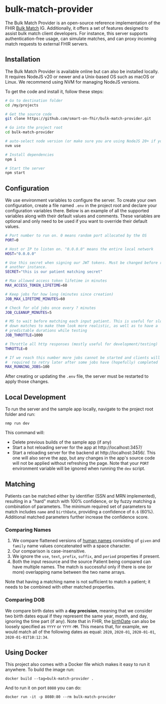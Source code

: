 # bulk-match-provider
The Bulk Match Provider is an open-source reference implementation of the
FHIR [Bulk Match](https://build.fhir.org/ig/HL7/bulk-data/branches/bulk-match/match.html) IG.
Additionally, it offers a set of features designed to assist bulk match client developers.
For instance, this server supports authentication-free usage, can simulate matches, and can proxy
incoming match requests to external FHIR servers.


## Installation
The Bulk Match Provider is available online but can also be installed locally. It
requires NodeJS v20 or newer and a Unix-based OS such as macOS or Linux. We recommend
using NVM for managing NodeJS versions.

To get the code and install it, follow these steps:
```sh
# Go to destination folder
cd /my/projects

# Get the source code
git clone https://github.com/smart-on-fhir/bulk-match-provider.git

# Go into the project root
cd bulk-match-provider

# auto-select node version (or make sure you are using NodeJS 20+ if you don't have NVM)
nvm use

# Install dependencies
npm i

# Start the server
npm start
```

## Configuration
We use environment variables to configure the server. To create your own configuration,
create a file named `.env` in the project root and declare your configuration variables
there. Below is an example of all the supported variables along with their default values
and comments. These variables are optional and only need to be used if you want to
override their default values.

```sh
# Port number to run on. 0 means random port allocated by the OS
PORT=0

# Host or IP to listen on. "0.0.0.0" means the entire local network
HOST="0.0.0.0"

# Use this secret when signing our JWT tokens. Must be changed before running
# another instance.
SECRET="this is our patient matching secret"

# Max allowed access token lifetime in minutes
MAX_ACCESS_TOKEN_LIFETIME=60

# Keep jobs for how long (minutes since creation)
JOB_MAX_LIFETIME_MINUTES=60

# Check for old jobs once every ? minutes
JOB_CLEANUP_MINUTES=5

# MS to wait before matching each input patient. This is useful for slowing
# down matches to make them look more realistic, as well as to have a
# predictable durations while testing
JOB_THROTTLE=1000

# Throttle all http responses (mostly useful for development/testing)
THROTTLE=0

# If we reach this number more jobs cannot be started and clients will be
#  required to retry later after some jobs have (hopefully) completed
MAX_RUNNING_JOBS=100
```
After creating or updating the `.env` file, the server must be restarted to
apply those changes.


## Local Development
To run the server and the sample app locally, navigate to the project root folder and run:

```
nmp run dev
```
This command will:
- Delete previous builds of the sample app (if any)
- Start a hot reloading server for the app at http://localhost:3457/
- Start a reloading server for the backend at http://localhost:3456/.
  This one will also serve the app, but any changes in the app's source code will
  not be applied without refreshing the page. Note that your `PORT` environment
  variable will be ignored when running the `dev` script.

## Matching

Patients can be matched either by identifier (SSN and MRN implemented), resulting
in a "hard" match with 100% confidence, or by fuzzy matching a combination of
parameters. The minimum required set of parameters to match includes `name` and
`birthDate`, providing a confidence of `0.6` (60%). Additional matched parameters
further increase the confidence score.

### Comparing Names

1. We compare flattened versions of [human names](https://hl7.org/fhir/R4/datatypes.html#HumanName)
   consisting of `given` and `family` name values concatenated with a space character.
2. Our comparison is case-insensitive.
3. We ignore the `use`, `text`, `prefix`, `suffix`, and `period` properties if present.
4. Both the input resource and the source Patient being compared can have multiple names.
   The match is successful only if there is one (or more) overlapping name between
   the two name arrays.

Note that having a matching name is not sufficient to match a patient; it needs to be
combined with other matched properties.

### Comparing DOB

We compare birth dates with a **day precision**, meaning that we consider two birth
dates equal if they represent the same year, month, and day, ignoring the time part
(if any). Note that in FHIR, the [birthDate](https://hl7.org/fhir/R4/patient-definitions.html#Patient.birthDate)
can also be loosely specified as `YYYY` or `YYYY-MM`. This means that, for example,
we would match all of the following dates as equal: `2020`, `2020-01`,
`2020-01-01`, `2020-01-01T10:12:34`.

## Using Docker
This project also comes with a Docker file which makes it easy to run it anywhere.
To build the image run:
```
docker build --tag=bulk-match-provider .
```
And to run it on port `8080` you can do:
```
docker run -it -p 8080:80 --rm bulk-match-provider
```

